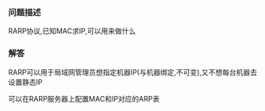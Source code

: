 ### 问题描述
RARP协议,已知MAC求IP,可以用来做什么

### 解答
RARP可以用于局域网管理员想指定机器IP(与机器绑定,不可变),又不想每台机器去设置静态IP

可以在RARP服务器上配置MAC和IP对应的ARP表
